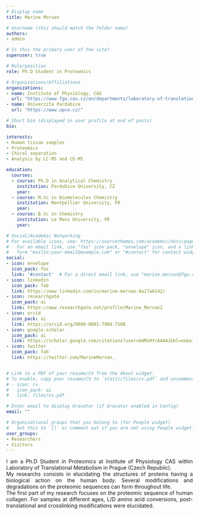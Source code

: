 ```yaml
---
# Display name
title: Marine Morvan

# Username (this should match the folder name)
authors:
- admin

# Is this the primary user of the site?
superuser: true

# Role/position
role: Ph.D Student in Proteomics

# Organizations/Affiliations
organizations:
- name: Institute of Physiology, CAS
  url: "https://www.fgu.cas.cz/en/departments/laboratory-of-translational-metabolism"
- name: Univerzita Pardubice
  url: "https://www.upce.cz/"

# Short bio (displayed in user profile at end of posts)
bio: 

interests:
- Human tissue samples
- Proteomics
- Chiral separation
- Analysis by LC-MS and CE-MS

education:
  courses:
  - course: Ph.D in Analytical Chemistry
    institution: Pardubice University, CZ
    year: 
  - course: M.Sc in Biomolecules Chemistry
    institution: Montpellier University, FR
    year: 
  - course: B.Sc in Chemistry
    institution: Le Mans University, FR
    year: 

# Social/Academic Networking
# For available icons, see: https://sourcethemes.com/academic/docs/page-builder/#icons
#   For an email link, use "fas" icon pack, "envelope" icon, and a link in the
#   form "mailto:your-email@example.com" or "#contact" for contact widget.
social:
- icon: envelope
  icon_pack: fas
  link: '#contact'  # For a direct email link, use "marine.morvan@fgu.cas.cz".
- icon: linkedin
  icon_pack: fab
  link: https://www.linkedin.com/in/marine-morvan-8a17a6142/
- icon: researchgate
  icon_pack: ai
  link: https://www.researchgate.net/profile/Marine_Morvan2
- icon: orcid
  icon_pack: ai
  link: https://orcid.org/0000-0001-7904-7108
- icon: google-scholar
  icon_pack: ai
  link: https://scholar.google.com/citations?user=bmMvHYcAAAAJ&hl=en&oi=ao
- icon: twitter
  icon_pack: fab
  link: https://twitter.com/MarineMorvan_


# Link to a PDF of your resume/CV from the About widget.
# To enable, copy your resume/CV to `static/files/cv.pdf` and uncomment the lines below.
# - icon: cv
#   icon_pack: ai
#   link: files/cv.pdf

# Enter email to display Gravatar (if Gravatar enabled in Config)
email: ""

# Organizational groups that you belong to (for People widget)
#   Set this to `[]` or comment out if you are not using People widget.
user_groups:
- Researchers
- Visitors
---
```


<div style="text-align: justify">I am a Ph.D Student in Proteomics at Institute of Physiology CAS within Laboratory of Translational Metabolism in Prague (Czech Republic).</div>
<div style="text-align: justify">My researchs consists in elucidating the structures of proteins having a biological action on the human body. Several modifications and degradations on the proteomic sequences can form throughout life.</div>
<div style="text-align: justify">The first part of my research focuses on the proteomic sequence of human collagen. For samples at different ages, L/D amino acid conversions, post-translational and crosslinking modifications were elucidated.</div>

